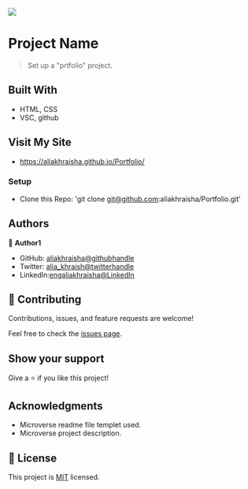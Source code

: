 ![](https://img.shields.io/badge/Microverse-blueviolet)

# Project Name

> Set up a "prtfolio" project.


## Built With

- HTML, CSS
- VSC, github

## Visit My Site 

- https://aliakhraisha.github.io/Portfolio/

### Setup

- Clone this Repo: 'git clone git@github.com:aliakhraisha/Portfolio.git'

## Authors

👤 **Author1**

- GitHub: [aliakhraisha@githubhandle](https://github.com/aliakhraisha)
- Twitter: [alia_khraish@twitterhandle](https://twitter.com/alia_khraisha)
- LinkedIn:[engaliakhraisha@LinkedIn](https://www.linkedin.com/in/engaliakhraisha/)

## 🤝 Contributing

Contributions, issues, and feature requests are welcome!

Feel free to check the [issues page](../../issues/).

## Show your support

Give a ⭐️ if you like this project!

## Acknowledgments

- Microverse readme file templet used.
- Microverse project description.

## 📝 License

This project is [MIT](https://github.com/aliakhraisha/Portfolio/blob/setup-and-mobile-first/licence) licensed.
